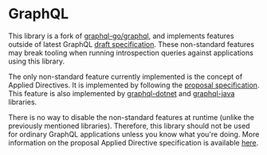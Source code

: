 # GraphQL
This library is a fork of [graphql-go/graphql](https://github.com/graphql-go/graphql), and implements features outside of latest GraphQL [draft specification](https://spec.graphql.org/draft/). These non-standard features may break tooling when running introspection queries against applications using this library.

The only non-standard feature currently implemented is the concept of Applied Directives. It is implemented by following the [proposal specification](https://graphql-dotnet.github.io/docs/getting-started/directives/#directives-and-introspection). This feature is also implemented by [graphql-dotnet](https://github.com/graphql-dotnet/graphql-dotnet) and [graphql-java](https://github.com/graphql-java/graphql-java) libraries.

There is no way to disable the non-standard features at runtime (unlike the previously mentioned libraries). Therefore, this library should not be used for ordinary GraphQL applications unless you know what you're doing. More information on the proposal Applied Directive specification is available [here](https://graphql-dotnet.github.io/docs/getting-started/directives/#directives-and-introspection).
